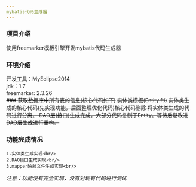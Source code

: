 ```yaml
---
mybatis代码生成器
---
```

### 项目介绍
使用freemarker模板引擎开发mybatis代码生成器
### 环境介绍
开发工具：MyEclipse2014<br />
jdk：1.7<br />
freemarker: 2.3.26<br />
<del>### 获取数据库中所有表的信息(核心代码如下)</del>
<del>实体类模板(Entity.ftl)</del>
<del>实体类生成的核心代码(先实现功能，后面整理优化代码)<del>核心代码删除
将实体类生成的代码进行分离。
<del>DAO层(接口)生成完成，大部分代码复制于Entity。等待后期改进</del>DAO层生成进行重构。

### 功能完成情况
	1.实体类生成实现<br/>
	2.DAO接口生成实现<br/>
	3.mapper映射文件生成实现<br/>
_注意：功能没有完全实现，没有对现有代码进行测试_